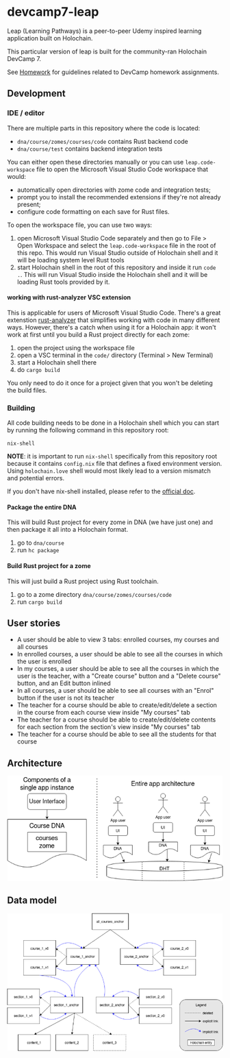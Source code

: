 # devcamp7-leap

Leap (Learning Pathways) is a peer-to-peer Udemy inspired learning application built on Holochain.

This particular version of leap is built for the community-ran Holochain DevCamp 7.

See [Homework](./HOMEWORK.md) for guidelines related to DevCamp homework assignments.

## Development

### IDE / editor

There are multiple parts in this repository where the code is located:

- `dna/course/zomes/courses/code` contains Rust backend code
- `dna/course/test` contains backend integration tests

You can either open these directories manually or you can use `leap.code-workspace` file to open the Microsoft Visual Studio Code workspace that would:

- automatically open directories with zome code and integration tests;
- prompt you to install the recommended extensions if they're not already present;
- configure code formatting on each save for Rust files.

To open the workspace file, you can use two ways:

1. open Microsoft Visual Studio Code separately and then go to File > Open Workspace and select the `leap.code-workspace` file in the root of this repo. This would run Visual Studio outside of Holochain shell and it will be loading system level Rust tools
2. start Holochain shell in the root of this repository and inside it run `code .`. This will run Visual Studio inside the Holochain shell and it will be loading Rust tools provided by it.

#### working with rust-analyzer VSC extension

This is applicable for users of Microsoft Visual Studio Code.
There's a great extenstion [rust-analyzer](https://rust-analyzer.github.io/) that simplifies working with code in many different ways. However, there's a catch when using it for a Holochain app: it won't work at first until you build a Rust project directly for each zome:

1. open the project using the workspace file
2. open a VSC terminal in the `code/` directory (Terminal > New Terminal)
3. start a Holochain shell there
4. do `cargo build`

You only need to do it once for a project given that you won't be deleting the build files.

### Building

All code building needs to be done in a Holochain shell which you can start by running the following command in this repository root:

```
nix-shell
```

**NOTE**: it is important to run `nix-shell` specifically from this repository root because it contains `config.nix` file that defines a fixed environment version. Using `holochain.love` shell would most likely lead to a version mismatch and potential errors.

If you don't have nix-shell installed, please refer to the [official doc](https://developer.holochain.org/docs/install/).

#### Package the entire DNA

This will build Rust project for every zome in DNA (we have just one) and then package it all into a Holochain format.

1. go to `dna/course`
2. run `hc package`

#### Build Rust project for a zome

This will just build a Rust project using Rust toolchain.

1. go to a zome directory `dna/course/zomes/courses/code`
2. run `cargo build`

## User stories

* A user should be able to view 3 tabs: enrolled courses, my courses and all courses
* In enrolled courses, a user should be able to see all the courses in which the user is enrolled
* In my courses, a user should be able to see all the courses in which the user is the teacher, with a "Create course" button and a "Delete course" button, and an Edit button inlined
* In all courses, a user should be able to see all courses with an "Enrol" button if the user is not its teacher
* The teacher for a course should be able to create/edit/delete a section in the course from each course view inside "My courses" tab
* The teacher for a course should be able to create/edit/delete contents for each section from the section's view inside "My courses" tab
* The teacher for a course should be able to see all the students for that course

## Architecture

![Architecture](./pictures/leap_architecture.png)


## Data model

![Data model](./pictures/leap_data_model.png)

